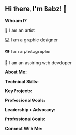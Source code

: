 ## Hi there, I'm Babz! 🍒

<p><b>Who am I?</b></p>
<p>🎨 I am an artist</p>
<p>💻 I am a graphic designer</p>
<p>📷 I am a photographer</p>
<p>🔗 I am an aspiring web developer</p>

<p><b>About Me:</b></p>
<p><b>Technical Skills:</b></p>
<p><b>Key Projects:</b></p>
<p><b>Professional Goals:</b></p>
<p><b>Leadership + Advocacy:</b></p>
<p><b>Professional Goals:</b></p>
<p><b>Connect With Me:</b></p>

<!--
**Babz-G/Babz-G** is a ✨ _special_ ✨ repository because its `README.md` (this file) appears on your GitHub profile.

Here are some ideas to get you started:

- 🔭 I’m currently working on ...
- 🌱 I’m currently learning ...
- 👯 I’m looking to collaborate on ...
- 🤔 I’m looking for help with ...
- 💬 Ask me about ...
- 📫 How to reach me: ...
- 😄 Pronouns: ...
- ⚡ Fun fact: ...
-->
